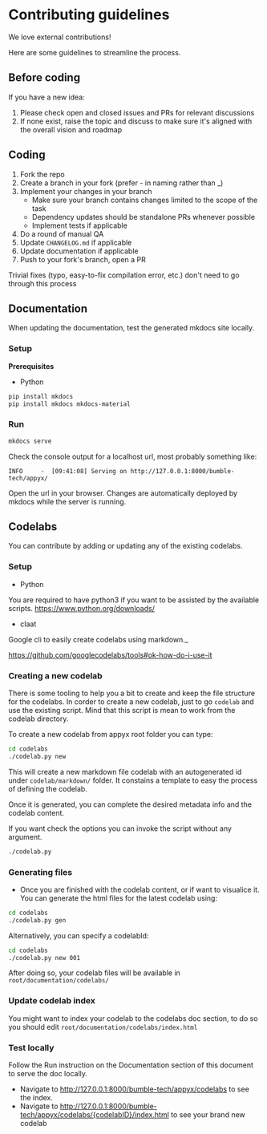 # Contributing guidelines

We love external contributions! 

Here are some guidelines to streamline the process.


## Before coding

If you have a new idea:

1. Please check open and closed issues and PRs for relevant discussions
2. If none exist, raise the topic and discuss to make sure it's aligned with the overall vision and roadmap

## Coding

1. Fork the repo
2. Create a branch in your fork (prefer - in naming rather than _)
3. Implement your changes in your branch
    - Make sure your branch contains changes limited to the scope of the task
    - Dependency updates should be standalone PRs whenever possible
    - Implement tests if applicable
6. Do a round of manual QA 
8. Update `CHANGELOG.md` if applicable
9. Update documentation if applicable
10. Push to your fork's branch, open a PR

Trivial fixes (typo, easy-to-fix compilation error, etc.) don't need to go through this process


## Documentation

When updating the documentation, test the generated mkdocs site locally.

### Setup

**Prerequisites**

- Python

```bash
pip install mkdocs
pip install mkdocs mkdocs-material
```


### Run

```bash
mkdocs serve
```

Check the console output for a localhost url, most probably something like:

```
INFO     -  [09:41:08] Serving on http://127.0.0.1:8000/bumble-tech/appyx/
```

Open the url in your browser. Changes are automatically deployed by mkdocs while the server is running.


## Codelabs

You can contribute by adding or updating any of the existing codelabs.

### Setup

- Python

You are required to have python3 if you want to be assisted by the available scripts.
https://www.python.org/downloads/

- claat

Google cli to easily create codelabs using markdown._

https://github.com/googlecodelabs/tools#ok-how-do-i-use-it


### Creating a new codelab

There is some tooling to help you a bit to create and keep the file structure for the codelabs.
In corder to create a new codelab, just to go `codelab` and use the existing script. Mind that this script is mean to work from the codelab directory.

To create a new codelab from appyx root folder you can type:

```bash
cd codelabs
./codelab.py new
```

This will create a new markdown file codelab with an autogenerated id under `codelab/markdown/` folder. It constains a template to easy the process of defining the codelab.

Once it is generated, you can complete the desired metadata info and the codelab content.

If you want check the options you can invoke the script without any argument.

```bash
./codelab.py
```

### Generating files

- Once you are finished with the codelab content, or if want to visualice it. You can generate the html files for the latest codelab using:

```bash
cd codelabs
./codelab.py gen
```

Alternatively, you can specify a codelabId:

```bash
cd codelabs
./codelab.py new 001
```

After doing so, your codelab files will be available in `root/documentation/codelabs/`

### Update codelab index

You might want to index your codelab to the codelabs doc section, to do so you should edit
`root/documentation/codelabs/index.html`


### Test locally

Follow the Run instruction on the Documentation section of this document to serve the doc locally. 
- Navigate to http://127.0.0.1:8000/bumble-tech/appyx/codelabs to see the index.
- Navigate to  http://127.0.0.1:8000/bumble-tech/appyx/codelabs/{codelabID}/index.html to see your brand new codelab


